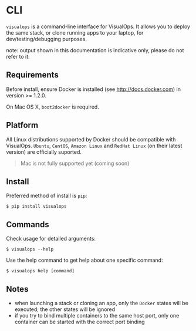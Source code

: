 # CLI

``visualops`` is a command-line interface for VisualOps. It allows you to
deploy the same stack, or clone running apps to your laptop, for dev/testing/debugging purposes.

note: output shown in this documentation is indicative only, please do not refer to it.

Requirements
------------

Before install, ensure Docker is installed (see http://docs.docker.com) in version >= 1.2.0.

On Mac OS X, `boot2docker` is required.

Platform
--------

All Linux distributions supported by Docker should be compatible with VisualOps.
`Ubuntu`, `CentOS`, `Amazon Linux` and `RedHat Linux` (on their latest version) are officially suported.

> Mac is not fully supported yet (coming soon)

Install
-------

Preferred method of install is ``pip``:

    $ pip install visualops

Commands
--------

Check usage for detailed arguments:

    $ visualops --help

Use the help command to get help about one specific command:

    $ visualops help [command]


Notes
--------

- when launching a stack or cloning an app, only the `Docker` states will be executed; the other states will be ignored
- if you try to bind multiple containers to the same host port, only one container can be started with the correct port binding
